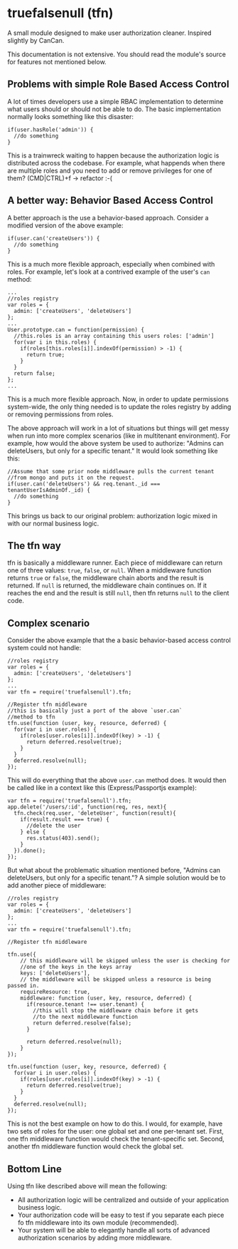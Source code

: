 truefalsenull (tfn)
=============
A small module designed to make user authorization cleaner.  Inspired slightly by CanCan.

This documentation is not extensive.  You should read the module's source for features not mentioned below.

Problems with simple Role Based Access Control
-------
A lot of times developers use a simple RBAC implementation to determine what users should or should not be able to do.  The basic implementation normally looks something like this disaster:

```
if(user.hasRole('admin')) {
  //do something
}
```

This is a trainwreck waiting to happen because the authorization logic is distributed across the codebase.  For example, what happends when there are multiple roles and you need to add or remove privileges for one of them?  (CMD|CTRL)+f -> refactor :-(

A better way: Behavior Based Access Control
-------
A better approach is the use a behavior-based approach.  Consider a modified version of the above example:
```
if(user.can('createUsers')) {
  //do something
}
```
This is a much more flexible approach, especially when combined with roles.  For example, let's look at a contrived example of the user's `can` method:

```
...
//roles registry
var roles = {
  admin: ['createUsers', 'deleteUsers']
};
...
User.prototype.can = function(permission) {
  //this.roles is an array containing this users roles: ['admin']
  for(var i in this.roles) {
    if(roles[this.roles[i]].indexOf(permission) > -1) {
      return true;
    }
  }
  return false;
};
...
```

This is a much more flexible approach.  Now, in order to update permissions system-wide, the only thing needed is to update the roles registry by adding or removing permissions from roles.

The above approach will work in a lot of situations but things will get messy when run into more complex scenarios (like in multitenant environment).  For example, how would the above system be used to authorize: "Admins can deleteUsers, but only for a specific tenant."  It would look something like this:

```
//Assume that some prior node middleware pulls the current tenant
//from mongo and puts it on the request.
if(user.can('deleteUsers') && req.tenant._id === tenantUserIsAdminOf._id) {
  //do something
}
```

This brings us back to our original problem: authorization logic mixed in with our normal business logic.

The tfn way
-------

tfn is basically a middleware runner.  Each piece of middleware can return one of three values: `true`, `false`, or `null`.  When a middleware function returns `true` or `false`, the middleware chain aborts and the result is returned.  If `null` is returned, the middleware chain continues on.  If it reaches the end and the result is still `null`, then tfn returns `null` to the client code.

Complex scenario
-------
Consider the above example that the a basic behavior-based access control system could not handle:
```
//roles registry
var roles = {
  admin: ['createUsers', 'deleteUsers']
};
...
var tfn = require('truefalsenull').tfn;

//Register tfn middleware
//this is basically just a port of the above `user.can`
//method to tfn
tfn.use(function (user, key, resource, deferred) {
  for(var i in user.roles) {
    if(roles[user.roles[i]].indexOf(key) > -1) {
      return deferred.resolve(true);
    }
  }
  deferred.resolve(null);
});
```

This will do everything that the above `user.can` method does.  It would then be called like in a context like this (Express/Passportjs example):
```
var tfn = require('truefalsenull').tfn;
app.delete('/users/:id', function(req, res, next){
  tfn.check(req.user, 'deleteUser', function(result){
    if(result.result === true) {
      //delete the user
    } else {
      res.status(403).send();
    }
  }).done();
});
```

But what about the problematic situation mentioned before, "Admins can deleteUsers, but only for a specific tenant."?  A simple solution would be to add another piece of middleware:

```
//roles registry
var roles = {
  admin: ['createUsers', 'deleteUsers']
};
...
var tfn = require('truefalsenull').tfn;

//Register tfn middleware

tfn.use({
    // this middleware will be skipped unless the user is checking for
    //one of the keys in the keys array
    keys: ['deleteUsers'],
    // the middleware will be skipped unless a resource is being passed in.
    requireResource: true,
    middleware: function (user, key, resource, deferred) {
      if(resource.tenant !== user.tenant) {
        //this will stop the middleware chain before it gets
        //to the next middleware function
        return deferred.resolve(false);
      }
      
      return deferred.resolve(null);
    }
});

tfn.use(function (user, key, resource, deferred) {
  for(var i in user.roles) {
    if(roles[user.roles[i]].indexOf(key) > -1) {
      return deferred.resolve(true);
    }
  }
  deferred.resolve(null);
});
```

This is not the best example on how to do this.  I would, for example, have two sets of roles for the user: one global set and one per-tenant set.  First, one tfn middleware function would check the tenant-specific set.  Second, another tfn middleware function would check the global set. 

Bottom Line
-------
Using tfn like described above will mean the following:  
* All authorization logic will be centralized and outside of your application business logic.
* Your authorization code will be easy to test if you separate each piece fo tfn middleware into its own module (recommended).
* Your system will be able to elegantly handle all sorts of advanced authorization scenarios by adding more middleware.